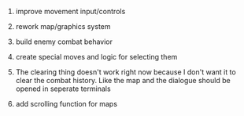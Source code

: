 
1) improve movement input/controls

2) rework map/graphics system

3) build enemy combat behavior

4) create special moves and logic for selecting them

5) The clearing thing doesn't work right now because I don't want it to clear the combat history. Like the map and the dialogue should be opened in seperate terminals

6) add scrolling function for maps